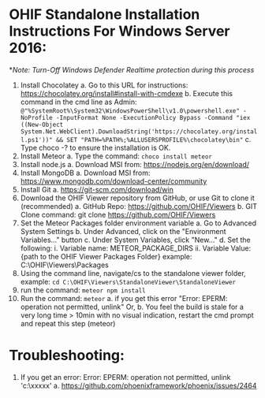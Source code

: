 # OHIF Standalone Installation Instructions For Windows Server 2016:

**Note: Turn-Off Windows Defender Realtime protection during this process*

1. Install Chocolatey
	a. Go to this URL for instructions: 
	https://chocolatey.org/install#install-with-cmdexe
	b. Execute this command in the cmd line as Admin:
	`@"%SystemRoot%\System32\WindowsPowerShell\v1.0\powershell.exe" -NoProfile -InputFormat None -ExecutionPolicy Bypass -Command "iex ((New-Object System.Net.WebClient).DownloadString('https://chocolatey.org/install.ps1'))" && SET "PATH=%PATH%;%ALLUSERSPROFILE%\chocolatey\bin"`
	c. Type choco -? to ensure the installation is OK.
2. Install Meteor
	a. Type the command: `choco install meteor`
3. Install node.js
	a. Download MSI from: https://nodejs.org/en/download/
4. Install MongoDB
	a. Download MSI from: 
https://www.mongodb.com/download-center/community
5. Install Git
	a. https://git-scm.com/download/win
6. Download the OHIF Viewer repository from GitHub, or use Git to clone it (recommended)
	a. GitHub Repo: https://github.com/OHIF/Viewers
	b. GIT Clone command: git clone https://github.com/OHIF/Viewers
7. Set the Meteor Packages folder environment variable
	a. Go to Advanced System Settings
	b. Under Advanced, click on the "Environment Variables..." button
	c. Under System Variables, click "New..."
	d. Set the following:
		i. Variable name: METEOR_PACKAGE_DIRS
		ii. Variable Value: {path to the OHIF Viewer Packages Folder} 
	example: C:\OHIF\Viewers\Packages
8. Using the command line, navigate/cs to the standalone viewer folder, example: `cd C:\OHIF\Viewers\StandaloneViewer\StandaloneViewer`
9. run the command: `meteor npm install`
10. Run the command: `meteor`
	a. if you get this error "Error: EPERM: operation not permitted, unlink" Or,
	b. You feel the build is stale for a very long time > 10min with no visual indication, restart the cmd prompt and repeat this step (meteor)

# Troubleshooting:

1.  If you get an error: Error: EPERM: operation not permitted, unlink 'c:\xxxxx'
	a. https://github.com/phoenixframework/phoenix/issues/2464
